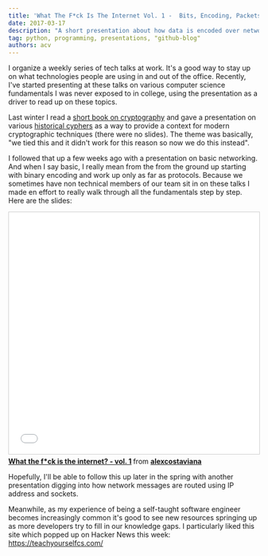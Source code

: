 ```yaml
---
title: 'What The F*ck Is The Internet Vol. 1 -  Bits, Encoding, Packets, and Protocols'
date: 2017-03-17
description: "A short presentation about how data is encoded over networks"
tag: python, programming, presentations, "github-blog"
authors: acv
---
```


I organize a weekly series of tech talks at work. It's a good way to stay up on what technologies people are using in and out of the office. Recently, I've started presenting at these talks on various computer science fundamentals I was never exposed to in college, using the presentation as a driver to read up on these topics.

Last winter I read a [short book on cryptography](https://www.amazon.com/Cryptography-Short-Introduction-Fred-Piper/dp/0192803158) and gave a presentation on various [historical cyphers](https://en.wikipedia.org/wiki/History_of_cryptography) as a way to provide a context for modern cryptographic techniques (there were no slides). The theme was basically, "we tied this and it didn't work for this reason so now we do this instead".

I followed that up a few weeks ago with a presentation on basic networking. And when I say basic, I really mean from the from the ground up starting with binary encoding and work up only as far as protocols. Because we sometimes have non technical members of our team sit in on these talks I made en effort to really walk through all the fundamentals step by step. Here are the slides:

<iframe src="//www.slideshare.net/slideshow/embed_code/key/BCiUP00odBwerZ" width="595" height="485" frameborder="0" marginwidth="0" marginheight="0" scrolling="no" style="border:1px solid #CCC; border-width:1px; margin-bottom:5px; max-width: 100%;" allowfullscreen> </iframe> <div style="margin-bottom:5px"> <strong> <a href="//www.slideshare.net/alexcostaviana/what-the-fck-is-the-internet-vol-1" title="What the f*ck is the internet? - vol. 1" target="_blank">What the f*ck is the internet? - vol. 1</a> </strong> from <strong><a target="_blank" href="//www.slideshare.net/alexcostaviana">alexcostaviana</a></strong> </div>

Hopefully, I'll be able to follow this up later in the spring with another presentation digging into how network messages are routed using IP address and sockets.

Meanwhile, as my experience of being a self-taught software engineer becomes increasingly common it's good to see new resources springing up as more developers try to fill in our knowledge gaps. I particularly liked this site which popped up on Hacker News this week: <https://teachyourselfcs.com/>

